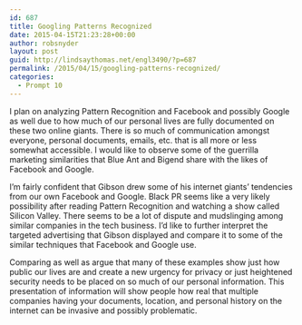 ```yaml
---
id: 687
title: Googling Patterns Recognized
date: 2015-04-15T21:23:28+00:00
author: robsnyder
layout: post
guid: http://lindsaythomas.net/engl3490/?p=687
permalink: /2015/04/15/googling-patterns-recognized/
categories:
  - Prompt 10
---
```

I plan on analyzing Pattern Recognition and Facebook and possibly Google as well due to how much of our personal lives are fully documented on these two online giants. There is so much of communication amongst everyone, personal documents, emails, etc. that is all more or less somewhat accessible. I would like to observe some of the guerrilla marketing similarities that Blue Ant and Bigend share with the likes of Facebook and Google.
  
I’m fairly confident that Gibson drew some of his internet giants’ tendencies from our own Facebook and Google. Black PR seems like a very likely possibility after reading Pattern Recognition and watching a show called Silicon Valley. There seems to be a lot of dispute and mudslinging among similar companies in the tech business. I’d like to further interpret the targeted advertising that Gibson displayed and compare it to some of the similar techniques that Facebook and Google use.
  
Comparing as well as argue that many of these examples show just how public our lives are and create a new urgency for privacy or just heightened security needs to be placed on so much of our personal information. This presentation of information will show people how real that multiple companies having your documents, location, and personal history on the internet can be invasive and possibly problematic.